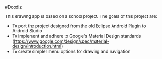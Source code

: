 #Doodlz

This drawing app is based on a school project.
The goals of this project are:

 - To port the project designed from the old Eclipse Android Plugin to Android Studio
 - To implement and adhere to Google's Material Design standards (https://www.google.com/design/spec/material-design/introduction.html)
 - To create simpler menu options for drawing and navigation
 
